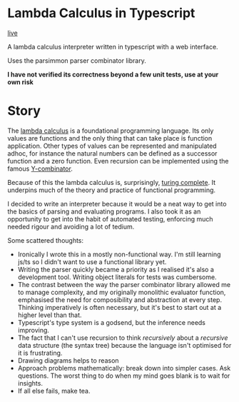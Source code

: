 # Lambda Calculus in Typescript

[live](https://notinventedthere.github.io/lambda/)

A lambda calculus interpreter written in typescript with a web interface.

Uses the parsimmon parser combinator library.

**I have not verified its correctness beyond a few unit tests, use at your own risk**

# Story
The [lambda calculus](https://www.inf.fu-berlin.de/lehre/WS03/alpi/lambda.pdf)
is a foundational programming language. Its only values are functions
and the only thing that can take place is function application. Other types of
values can be represented and manipulated adhoc, for instance the natural
numbers can be defined as a successor function and a zero function. Even
recursion can be implemented using the famous [Y-combinator](https://mvanier.livejournal.com/2897.html).

Because of this the lambda calculus is, surprisingly,
[turing complete](https://simple.wikipedia.org/wiki/Turing_complete).
It underpins much of the theory and practice of functional programming.

I decided to write an interpreter because it would be a neat way to get into the basics
of parsing and evaluating programs. I also took it as an opportunity to get into
the habit of automated testing, enforcing much needed rigour and avoiding a lot of
tedium.

Some scattered thoughts:

- Ironically I wrote this in a mostly non-functional way. I'm still learning js/ts so I didn't want to use a functional library yet.
- Writing the parser quickly became a priority as I realised it's also a development
tool. Writing object literals for tests was cumbersome.
- The contrast between the way the parser combinator library allowed me to manage
complexity, and my originally monolithic evaluator function, emphasised
the need for composibility and abstraction at every step. Thinking imperatively is
often necessary, but it's best to start out at a higher level than that.
- Typescript's type system is a godsend, but the inference needs improving.
- The fact that I can't use recursion to think _recursively_ about a _recursive_ data
structure (the syntax tree) because the language isn't optimised for it is frustrating.
- Drawing diagrams helps to reason
- Approach problems mathematically: break down into simpler cases. Ask questions.
The worst thing to do when my mind goes blank is to wait for insights.
- If all else fails, make tea.

